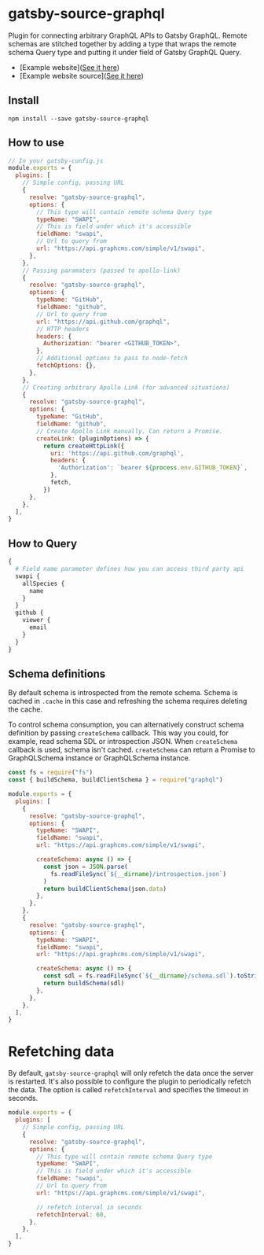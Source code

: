 # gatsby-source-graphql

Plugin for connecting arbitrary GraphQL APIs to Gatsby GraphQL. Remote schemas are stitched together by adding a type that wraps the remote schema Query type and putting it under field of Gatsby GraphQL Query.

- [Example website]([See it here](https://using-gatsby-source-graphql.netlify.com/))
- [Example website source]([See it here](https://github.com/gatsbyjs/gatsby/tree/master/examples/using-gatsby-source-graphql))

## Install

`npm install --save gatsby-source-graphql`

## How to use

```javascript
// In your gatsby-config.js
module.exports = {
  plugins: [
    // Simple config, passing URL
    {
      resolve: "gatsby-source-graphql",
      options: {
        // This type will contain remote schema Query type
        typeName: "SWAPI",
        // This is field under which it's accessible
        fieldName: "swapi",
        // Url to query from
        url: "https://api.graphcms.com/simple/v1/swapi",
      },
    },
    // Passing paramaters (passed to apollo-link)
    {
      resolve: "gatsby-source-graphql",
      options: {
        typeName: "GitHub",
        fieldName: "github",
        // Url to query from
        url: "https://api.github.com/graphql",
        // HTTP headers
        headers: {
          Authorization: "bearer <GITHUB_TOKEN>",
        },
        // Additional options to pass to node-fetch
        fetchOptions: {},
      },
    },
    // Creating arbitrary Apollo Link (for advanced situations)
    {
      resolve: "gatsby-source-graphql",
      options: {
        typeName: "GitHub",
        fieldName: "github",
        // Create Apollo Link manually. Can return a Promise.
        createLink: (pluginOptions) => {
          return createHttpLink({
            uri: 'https://api.github.com/graphql',
            headers: {
              'Authorization': `bearer ${process.env.GITHUB_TOKEN}`,
            },
            fetch,
          })
      },
    },
  ],
}
```

## How to Query

```graphql
{
  # Field name parameter defines how you can access third party api
  swapi {
    allSpecies {
      name
    }
  }
  github {
    viewer {
      email
    }
  }
}
```

## Schema definitions

By default schema is introspected from the remote schema. Schema is cached in `.cache` in this case and refreshing the schema requires deleting the cache.

To control schema consumption, you can alternatively construct schema definition by passing `createSchema` callback. This way you could, for example, read schema SDL or introspection JSON. When `createSchema` callback is used, schema isn't cached. `createSchema` can return a Promise to GraphQLSchema instance or GraphQLSchema instance.

```js
const fs = require("fs")
const { buildSchema, buildClientSchema } = require("graphql")

module.exports = {
  plugins: [
    {
      resolve: "gatsby-source-graphql",
      options: {
        typeName: "SWAPI",
        fieldName: "swapi",
        url: "https://api.graphcms.com/simple/v1/swapi",

        createSchema: async () => {
          const json = JSON.parse(
            fs.readFileSync(`${__dirname}/introspection.json`)
          )
          return buildClientSchema(json.data)
        },
      },
    },
    {
      resolve: "gatsby-source-graphql",
      options: {
        typeName: "SWAPI",
        fieldName: "swapi",
        url: "https://api.graphcms.com/simple/v1/swapi",

        createSchema: async () => {
          const sdl = fs.readFileSync(`${__dirname}/schema.sdl`).toString()
          return buildSchema(sdl)
        },
      },
    },
  ],
}
```

# Refetching data

By default, `gatsby-source-graphql` will only refetch the data once the server is restarted. It's also possible to configure the plugin to periodically refetch the data. The option is called `refetchInterval` and specifies the timeout in seconds.

```js
module.exports = {
  plugins: [
    // Simple config, passing URL
    {
      resolve: "gatsby-source-graphql",
      options: {
        // This type will contain remote schema Query type
        typeName: "SWAPI",
        // This is field under which it's accessible
        fieldName: "swapi",
        // Url to query from
        url: "https://api.graphcms.com/simple/v1/swapi",

        // refetch interval in seconds
        refetchInterval: 60,
      },
    },
  ],
}
```
